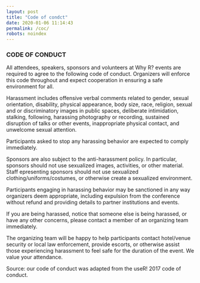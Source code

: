 ```yaml
---
layout: post
title: "Code of condct"
date: 2020-01-06 11:14:43
permalink: /coc/
robots: noindex
---
```


### CODE OF CONDUCT

All attendees, speakers, sponsors and volunteers at Why R? events are required to agree to the following code of conduct. Organizers will enforce this code throughout and expect cooperation in ensuring a safe environment for all.

Harassment includes offensive verbal comments related to gender, sexual orientation, disability, physical appearance, body size, race, religion, sexual and or discriminatory images in public spaces, deliberate intimidation, stalking, following, harassing photography or recording, sustained disruption of talks or other events, inappropriate physical contact, and unwelcome sexual attention.

Participants asked to stop any harassing behavior are expected to comply immediately.

Sponsors are also subject to the anti-harassment policy. In particular, sponsors should not use sexualized images, activities, or other material. Staff epresenting sponsors should not use sexualized clothing/uniforms/costumes, or otherwise create a sexualized environment.

Participants engaging in harassing behavior may be sanctioned in any way organizers deem appropriate, including expulsion from the conference without refund and providing details to partner institutions and events.

If you are being harassed, notice that someone else is being harassed, or have any other concerns, please contact a member of an organizing team immediately.

The organizing team will be happy to help participants contact hotel/venue security or local law enforcement, provide escorts, or otherwise assist those experiencing harassment to feel safe for the duration of the event. We value your attendance.

Source: our code of conduct was adapted from the useR! 2017 code of conduct.
